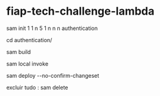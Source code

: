 # fiap-tech-challenge-lambda

sam init
1
1
n
5
1
n
n
n
authentication

cd authentication/

sam build

sam local invoke
 

sam deploy --no-confirm-changeset

excluir tudo : sam delete
